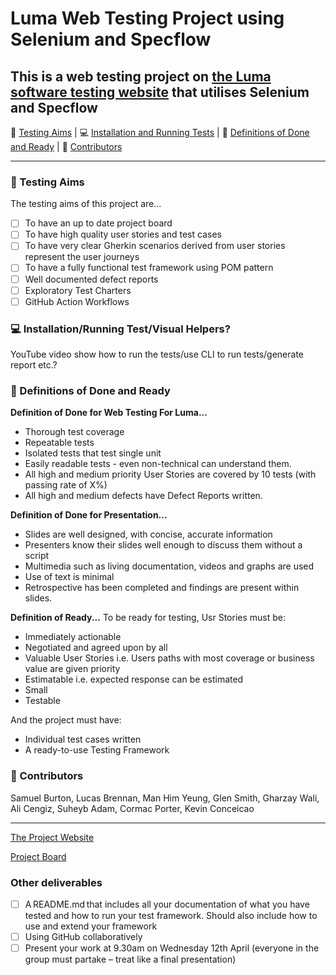# Luma Web Testing Project using Selenium and Specflow

## This is a web testing project on [the Luma software testing website](https://magento.softwaretestingboard.com/) that utilises Selenium and Specflow

🥅 [Testing Aims](#testing-aims) | 💻 [Installation and Running Tests](#installationrunning-testvisual-helpers) | 💭 [Definitions of Done and Ready](#definitions-of-done-and-ready) | 🤺 [Contributors](#contributors)

---

### 🥅 Testing Aims

The testing aims of this project are...

* [ ] To have an up to date project board
* [ ] To have high quality user stories and test cases
* [ ] To have very clear Gherkin scenarios derived from user stories represent the user journeys
* [ ] To have a fully functional test framework using POM pattern
* [ ] Well documented defect reports
* [ ] Exploratory Test Charters
* [ ] GitHub Action Workflows

### 💻 Installation/Running Test/Visual Helpers?

YouTube video show how to run the tests/use CLI to run tests/generate report etc.?

### 💭 Definitions of Done and Ready

**Definition of Done for Web Testing For Luma...**

* Thorough test coverage
* Repeatable tests
* Isolated tests that test single unit
* Easily readable tests - even non-technical can understand them.
* All high and medium priority User Stories are covered by 10 tests (with passing rate of X%)
* All high and medium defects have Defect Reports written.

**Definition of Done for Presentation...**

* Slides are well designed, with concise, accurate information
* Presenters know their slides well enough to discuss them without a script
* Multimedia such as living documentation, videos and graphs are used
* Use of text is minimal
* Retrospective has been completed and findings are present within slides.

**Definition of Ready...**
To be ready for testing, Usr Stories must be:

* Immediately actionable
* Negotiated and agreed upon by all
* Valuable User Stories i.e. Users paths with most coverage or business value are given priority
* Estimatable i.e. expected response can be estimated
* Small
* Testable

And the project must have:

* Individual test cases written
* A ready-to-use Testing Framework

### 🤺 Contributors

Samuel Burton, Lucas Brennan, Man Him Yeung, Glen Smith, Gharzay Wali, Ali Cengiz, Suheyb Adam, Cormac Porter, Kevin Conceicao

---

[The Project Website](https://magento.softwaretestingboard.com/)

[Project Board](https://github.com/users/SamuelTheSpartan/projects/1/views/1)

### Other deliverables

* [ ] A README.md that includes all your documentation of what you have tested and how to run your test framework. Should also include how to use and extend your framework
* [ ] Using GitHub collaboratively
* [ ] Present your work at 9.30am on Wednesday 12th April (everyone in the group must partake – treat like a final presentation)
